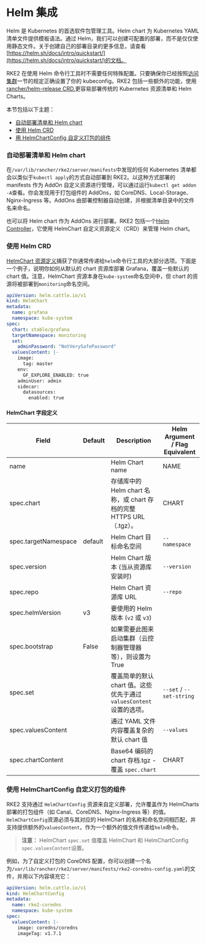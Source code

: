 # Helm 集成

Helm 是 Kubernetes 的首选软件包管理工具。Helm chart 为 Kubernetes YAML 清单文件提供模板语法。通过 Helm，我们可以创建可配置的部署，而不是仅仅使用静态文件。关于创建自己的部署目录的更多信息，请查看[https://helm.sh/docs/intro/quickstart/](https://helm.sh/docs/intro/quickstart/)的文档。

RKE2 在使用 Helm 命令行工具时不需要任何特殊配置。只要确保你已经按照[访问集群](.../cluster-access)一节的规定正确设置了你的 kubeconfig。RKE2 包括一些额外的功能，使用[rancher/helm-release CRD.](#using-thehelm-crd)更容易部署传统的 Kubernetes 资源清单和 Helm Charts。

本节包括以下主题：

- [自动部署清单和 Helm chart](#automatically-deploying-manifests-and-helm-charts)
- [使用 Helm CRD](#using-thehelm-crd)
- [用 HelmChartConfig 自定义打包的组件](#customizing-packaged-components-with-helmchartconfig)

### 自动部署清单和 Helm chart

在`/var/lib/rancher/rke2/server/manifests`中发现的任何 Kubernetes 清单都会以类似于`kubectl apply`的方式自动部署到 RKE2。以这种方式部署的 manifests 作为 AddOn 自定义资源进行管理，可以通过运行`kubectl get addon -A`查看。你会发现用于打包组件的 AddOns，如 CoreDNS、Local-Storage、Nginx-Ingress 等。AddOns 由部署控制器自动创建，并根据清单目录中的文件名来命名。

也可以将 Helm chart 作为 AddOns 进行部署。RKE2 包括一个[Helm Controller](https://github.com/k3s-io/helm-controller/)，它使用 HelmChart 自定义资源定义（CRD）来管理 Helm chart。

### 使用 Helm CRD

[HelmChart 资源定义](https://github.com/k3s-io/helm-controller#helm-controller)捕获了你通常传递给`helm`命令行工具的大部分选项。下面是一个例子，说明你如何从默认的 chart 资源库部署 Grafana，覆盖一些默认的 chart 值。注意，HelmChart 资源本身在`kube-system`命名空间中，但 chart 的资源将被部署到`monitoring`命名空间。

```yaml
apiVersion: helm.cattle.io/v1
kind: HelmChart
metadata:
  name: grafana
  namespace: kube-system
spec:
  chart: stable/grafana
  targetNamespace: monitoring
  set:
    adminPassword: "NotVerySafePassword"
  valuesContent: |-
    image:
      tag: master
    env:
      GF_EXPLORE_ENABLED: true
    adminUser: admin
    sidecar:
      datasources:
        enabled: true
```

#### HelmChart 字段定义

| Field                | Default | Description                                                         | Helm Argument / Flag Equivalent |
| -------------------- | ------- | ------------------------------------------------------------------- | ------------------------------- |
| name                 |         | Helm Chart name                                                     | NAME                            |
| spec.chart           |         | 存储库中的 Helm chart 名称，或 chart 存档的完整 HTTPS URL（.tgz）。 | CHART                           |
| spec.targetNamespace | default | Helm Chart 目标命名空间                                             | `--namespace`                   |
| spec.version         |         | Helm Chart 版本 (当从资源库安装时)                                  | `--version`                     |
| spec.repo            |         | Helm Chart 资源库 URL                                               | `--repo`                        |
| spec.helmVersion     | v3      | 要使用的 Helm 版本 (`v2` 或 `v3`)                                   |                                 |
| spec.bootstrap       | False   | 如果需要此图来启动集群（云控制器管理器等），则设置为 True           |                                 |
| spec.set             |         | 覆盖简单的默认 chart 值。这些优先于通过`valuesContent`设置的选项。  | `--set` / `--set-string`        |
| spec.valuesContent   |         | 通过 YAML 文件内容覆盖复杂的默认 chart 值                           | `--values`                      |
| spec.chartContent    |         | Base64 编码的 chart 存档.tgz - 覆盖 `spec.chart`                    | CHART                           |

### 使用 HelmChartConfig 自定义打包的组件

RKE2 支持通过 `HelmChartConfig` 资源来自定义部署，允许覆盖作为 HelmCharts 部署的打包组件（如 Canal、CoreDNS、Nginx-Ingress 等）的值。`HelmChartConfig`资源必须与其对应的 HelmChart 的名称和命名空间相匹配，并支持提供额外的`valuesContent`，作为一个额外的值文件传递给`helm`命令。

> **注意：** HelmChart `spec.set` 值覆盖 HelmChart 和 HelmChartConfig `spec.valuesContent`设置。

例如，为了自定义打包的 CoreDNS 配置，你可以创建一个名为`/var/lib/rancher/rke2/server/manifests/rke2-coredns-config.yaml`的文件，并用以下内容填充它：

```yaml
apiVersion: helm.cattle.io/v1
kind: HelmChartConfig
metadata:
  name: rke2-coredns
  namespace: kube-system
spec:
  valuesContent: |-
    image: coredns/coredns
    imageTag: v1.7.1
```
